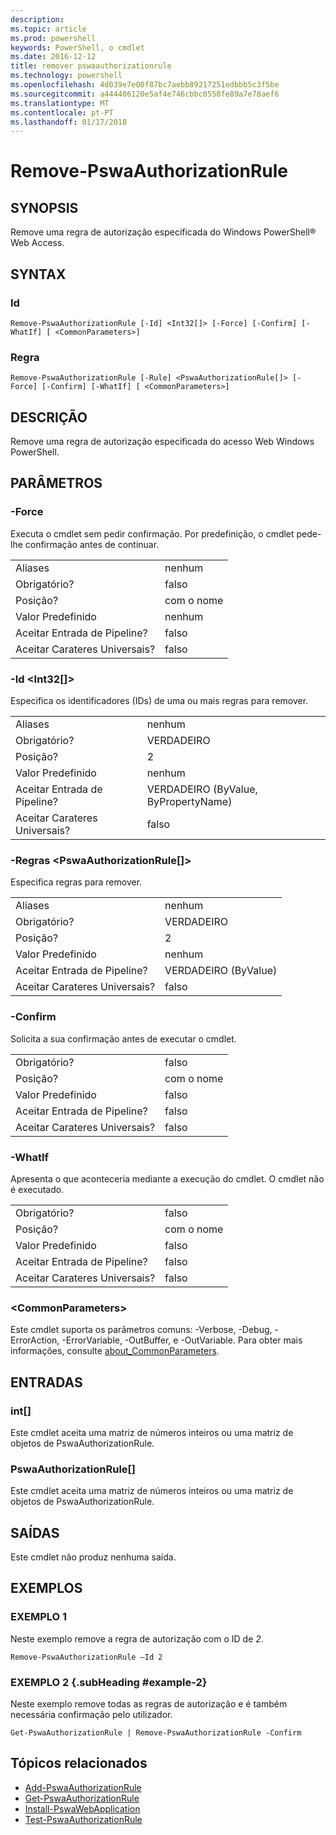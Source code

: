 ```yaml
---
description: 
ms.topic: article
ms.prod: powershell
keywords: PowerShell, o cmdlet
ms.date: 2016-12-12
title: remover pswaauthorizationrule
ms.technology: powershell
ms.openlocfilehash: 4d039e7e00f87bc7aebb89217251edbbb5c3f5be
ms.sourcegitcommit: a444406120e5af4e746cbbc0558fe89a7e78aef6
ms.translationtype: MT
ms.contentlocale: pt-PT
ms.lasthandoff: 01/17/2018
---
```

# <a name="remove-pswaauthorizationrule"></a>Remove-PswaAuthorizationRule

## <a name="synopsis"></a>SYNOPSIS

Remove uma regra de autorização especificada do Windows PowerShell® Web Access.

## <a name="syntax"></a>SYNTAX

### <a name="id"></a>Id
```
Remove-PswaAuthorizationRule [-Id] <Int32[]> [-Force] [-Confirm] [-WhatIf] [ <CommonParameters>]
```

### <a name="rule"></a>Regra
```
Remove-PswaAuthorizationRule [-Rule] <PswaAuthorizationRule[]> [-Force] [-Confirm] [-WhatIf] [ <CommonParameters>]
```

## <a name="description"></a>DESCRIÇÃO

Remove uma regra de autorização especificada do acesso Web Windows PowerShell.

## <a name="parameters"></a>PARÂMETROS

### <a name="-force"></a>-Force

Executa o cmdlet sem pedir confirmação. Por predefinição, o cmdlet pede-lhe confirmação antes de continuar.

|||  
|-|-|
| Aliases                              | nenhum                                 |
| Obrigatório?                            | falso                                |
| Posição?                            | com o nome                                |
| Valor Predefinido                        | nenhum                                 |
| Aceitar Entrada de Pipeline?               | falso                                |
| Aceitar Carateres Universais?          | falso                                |

### <a name="-id-ltint32gt"></a>-Id &lt;Int32\[\]&gt;

Especifica os identificadores (IDs) de uma ou mais regras para remover.

|||  
|-|-|
| Aliases                              | nenhum                                 |
| Obrigatório?                            | VERDADEIRO                                 |
| Posição?                            | 2                                    |
| Valor Predefinido                        | nenhum                                 |
| Aceitar Entrada de Pipeline?               | VERDADEIRO (ByValue, ByPropertyName)       |
| Aceitar Carateres Universais?          | falso                                |

### <a name="-rule-ltpswaauthorizationrulegt"></a>-Regras &lt;PswaAuthorizationRule\[\]&gt;

Especifica regras para remover.

|||  
|-|-|
| Aliases                              | nenhum                                 |
| Obrigatório?                            | VERDADEIRO                                 |
| Posição?                            | 2                                    |
| Valor Predefinido                        | nenhum                                 |
| Aceitar Entrada de Pipeline?               | VERDADEIRO (ByValue)                       |
| Aceitar Carateres Universais?          | falso                                |

### <a name="-confirm"></a>-Confirm

Solicita a sua confirmação antes de executar o cmdlet.

|||  
|-|-|
| Obrigatório?                            | falso                                |
| Posição?                            | com o nome                                |
| Valor Predefinido                        | falso                                |
| Aceitar Entrada de Pipeline?               | falso                                |
| Aceitar Carateres Universais?          | falso                                |

### <a name="-whatif"></a>-WhatIf

Apresenta o que aconteceria mediante a execução do cmdlet. O cmdlet não é executado.

|||  
|-|-|
| Obrigatório?                            | falso                                |
| Posição?                            | com o nome                                |
| Valor Predefinido                        | falso                                |
| Aceitar Entrada de Pipeline?               | falso                                |
| Aceitar Carateres Universais?          | falso                                |

### <a name="ltcommonparametersgt"></a>&lt;CommonParameters&gt;

Este cmdlet suporta os parâmetros comuns: -Verbose, -Debug, -ErrorAction, -ErrorVariable, -OutBuffer, e -OutVariable.
Para obter mais informações, consulte [about_CommonParameters](http://go.microsoft.com/fwlink/p/?LinkID=113216).

## <a name="inputs"></a>ENTRADAS

### <a name="int"></a>int\[\]

Este cmdlet aceita uma matriz de números inteiros ou uma matriz de objetos de PswaAuthorizationRule.

### <a name="pswaauthorizationrule"></a>PswaAuthorizationRule\[\]

Este cmdlet aceita uma matriz de números inteiros ou uma matriz de objetos de PswaAuthorizationRule.

## <a name="outputs"></a>SAÍDAS

Este cmdlet não produz nenhuma saída.

## <a name="examples"></a>EXEMPLOS

### <a name="example-1"></a>EXEMPLO 1

Neste exemplo remove a regra de autorização com o ID de *2*.

```
Remove-PswaAuthorizationRule –Id 2
```

### <a name="example-2-example-2-subheading"></a>EXEMPLO 2 {.subHeading #example-2}

Neste exemplo remove todas as regras de autorização e é também necessária confirmação pelo utilizador.

```
Get-PswaAuthorizationRule | Remove-PswaAuthorizationRule -Confirm
```

## <a name="related-topics"></a>Tópicos relacionados

- [Add-PswaAuthorizationRule](add-pswaauthorizationrule.md)
- [Get-PswaAuthorizationRule](get-pswaauthorizationrule.md)
- [Install-PswaWebApplication](install-pswawebapplication.md)
- [Test-PswaAuthorizationRule](test-pswaauthorizationrule.md)
